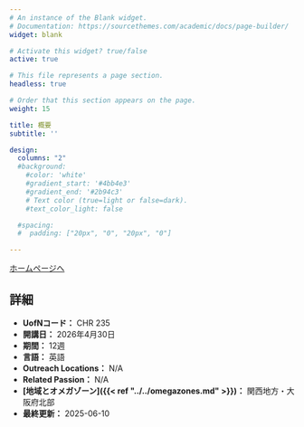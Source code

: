```yaml
---
# An instance of the Blank widget.
# Documentation: https://sourcethemes.com/academic/docs/page-builder/
widget: blank

# Activate this widget? true/false
active: true

# This file represents a page section.
headless: true

# Order that this section appears on the page.
weight: 15

title: 概要
subtitle: ''

design:
  columns: "2"
  #background:
    #color: 'white'
    #gradient_start: '#4bb4e3'
    #gradient_end: '#2b94c3'
    # Text color (true=light or false=dark).
    #text_color_light: false

  #spacing:
  #  padding: ["20px", "0", "20px", "0"]

---
```


[ホームページへ](https://www.ywamtakatsuki.org/school-of-frontier-missions)

## 詳細

* **UofNコード：** CHR 235
* **開講日：** 2026年4月30日
* **期間：** 12週
* **言語：** 英語
* **Outreach Locations：** N/A
* **Related Passion：** N/A
* **[地域とオメガゾーン]({{< ref "../../omegazones.md" >}})：** 関西地方・大阪府北部
* **最終更新：** 2025-06-10
